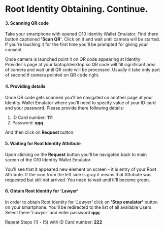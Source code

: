 ﻿# Root Identity Obtaining. Continue.

#### 3. Scanning QR code

Take your smartphone with opened O10 Identity Wallet Emulator. 
Find there button captioned **'Scan QR'**.
Click on it and wait until camera will be started. 
If you're lauching it for the first time you'll be prompted for giving your consent.

Once camera is launched point it on QR code appearing at Identity Provider's page at your laptop/desktop so QR code will fill significant area of camera and wait until QR code will be processed. 
Usually it take only part of second if camera pointed on QR code right.

#### 4. Providing details

Once QR code gets scanned you'll be navigated on another page at your Identity Wallet Emulator where you'll need to specify value of your ID card and your password.
Please provide there following details:

  1. ID Card number: **111**
  2. Password: **qqq**

And then click on **Request** button

#### 5. Waiting for Root Identity Attribute

Upon clicking on the **Request** button you'll be navigated back to main screen of the O10 Identity Wallet Emulator.

You'll see that it appeared new element on screen - it is entry of your Root Attribute. 
If the icon from the left side is gray it means that Attribute was requested but still not arrived.
You need to wait until it'll become green.

#### 6. Obtain Root Identity for 'Lawyer'
In order to obtain Root Identity for *'Lawyer'* click on **'Stop emulator'** button on your smartphone.
You'll be redirected to the list of all available Users. Select there *'Lawyer'* and enter password **qqq**

Repeat Steps (1) - (5) with ID Card number: **222**